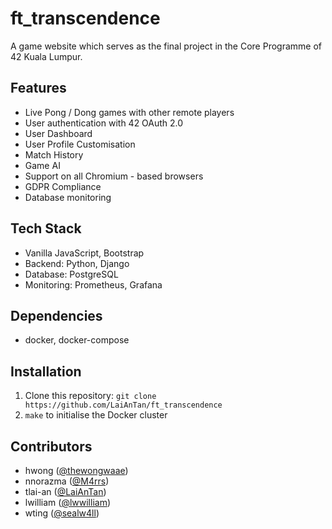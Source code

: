 # ft_transcendence

A game website which serves as the final project in the Core Programme of 42 Kuala Lumpur.

## Features
- Live Pong / Dong games with other remote players
- User authentication with 42 OAuth 2.0
- User Dashboard
- User Profile Customisation
- Match History
- Game AI
- Support on all Chromium - based browsers
- GDPR Compliance
- Database monitoring

## Tech Stack
- Vanilla JavaScript, Bootstrap
- Backend: Python, Django
- Database: PostgreSQL
- Monitoring: Prometheus, Grafana

## Dependencies
- docker, docker-compose

## Installation

1. Clone this repository: `git clone https://github.com/LaiAnTan/ft_transcendence`
2. `make` to initialise the Docker cluster

## Contributors

- hwong ([@thewongwaae](https://github.com/thewongwaae))
- nnorazma ([@M4rrs](https://github.com/M4rrs))
- tlai-an ([@LaiAnTan](https://github.com/LaiAnTan))
- lwilliam ([@lwwilliam](https://github.com/lwwilliam))
- wting ([@sealw4ll](https://github.com/sealw4ll))
